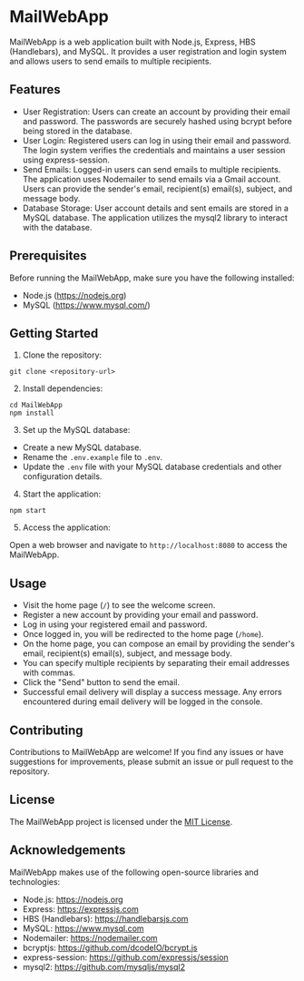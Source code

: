 # MailWebApp

MailWebApp is a web application built with Node.js, Express, HBS (Handlebars), and MySQL. It provides a user registration and login system and allows users to send emails to multiple recipients.

## Features

- User Registration: Users can create an account by providing their email and password. The passwords are securely hashed using bcrypt before being stored in the database.
- User Login: Registered users can log in using their email and password. The login system verifies the credentials and maintains a user session using express-session.
- Send Emails: Logged-in users can send emails to multiple recipients. The application uses Nodemailer to send emails via a Gmail account. Users can provide the sender's email, recipient(s) email(s), subject, and message body.
- Database Storage: User account details and sent emails are stored in a MySQL database. The application utilizes the mysql2 library to interact with the database.

## Prerequisites

Before running the MailWebApp, make sure you have the following installed:

- Node.js (https://nodejs.org)
- MySQL (https://www.mysql.com/)

## Getting Started

1. Clone the repository:

```
git clone <repository-url>
```

2. Install dependencies:

```
cd MailWebApp
npm install
```

3. Set up the MySQL database:

- Create a new MySQL database.
- Rename the `.env.example` file to `.env`.
- Update the `.env` file with your MySQL database credentials and other configuration details.

4. Start the application:

```
npm start
```

5. Access the application:

Open a web browser and navigate to `http://localhost:8080` to access the MailWebApp.

## Usage

- Visit the home page (`/`) to see the welcome screen.
- Register a new account by providing your email and password.
- Log in using your registered email and password.
- Once logged in, you will be redirected to the home page (`/home`).
- On the home page, you can compose an email by providing the sender's email, recipient(s) email(s), subject, and message body.
- You can specify multiple recipients by separating their email addresses with commas.
- Click the "Send" button to send the email.
- Successful email delivery will display a success message. Any errors encountered during email delivery will be logged in the console.

## Contributing

Contributions to MailWebApp are welcome! If you find any issues or have suggestions for improvements, please submit an issue or pull request to the repository.

## License

The MailWebApp project is licensed under the [MIT License](LICENSE).

## Acknowledgements

MailWebApp makes use of the following open-source libraries and technologies:

- Node.js: https://nodejs.org
- Express: https://expressjs.com
- HBS (Handlebars): https://handlebarsjs.com
- MySQL: https://www.mysql.com
- Nodemailer: https://nodemailer.com
- bcryptjs: https://github.com/dcodeIO/bcrypt.js
- express-session: https://github.com/expressjs/session
- mysql2: https://github.com/mysqljs/mysql2
